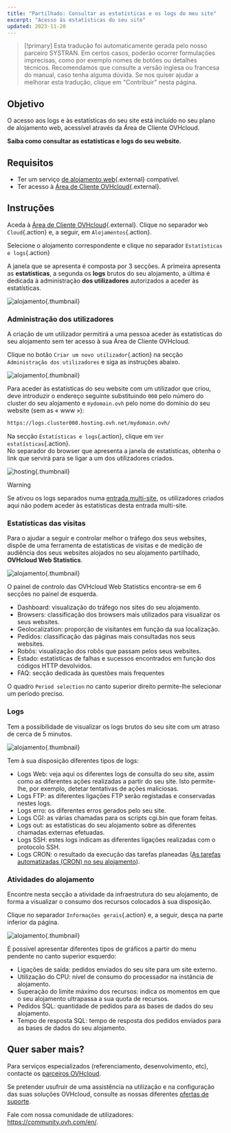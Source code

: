 ```yaml
---
title: "Partilhado: Consultar as estatísticas e os logs do meu site"
excerpt: "Acesso às estatísticas do seu site"
updated: 2023-11-20
---
```


> [!primary]
> Esta tradução foi automaticamente gerada pelo nosso parceiro SYSTRAN. Em certos casos, poderão ocorrer formulações imprecisas, como por exemplo nomes de botões ou detalhes técnicos. Recomendamos que consulte a versão inglesa ou francesa do manual, caso tenha alguma dúvida. Se nos quiser ajudar a melhorar esta tradução, clique em "Contribuir" nesta página.
>

## Objetivo

O acesso aos logs e às estatísticas do seu site está incluído no seu plano de alojamento web, acessível através da Área de Cliente OVHcloud.

**Saiba como consultar as estatísticas e logs do seu website.**

## Requisitos

- Ter um serviço [de alojamento web](https://www.ovhcloud.com/pt/web-hosting/){.external} compatível.
- Ter acesso à [Área de Cliente OVHcloud](https://www.ovh.com/auth/?action=gotomanager&from=https://www.ovh.pt/&ovhSubsidiary=pt){.external}.

## Instruções

Aceda à [Área de Cliente OVHcloud](https://www.ovh.com/auth/?action=gotomanager&from=https://www.ovh.pt/&ovhSubsidiary=pt){.external}. Clique no separador `Web Cloud`{.action} e, a seguir, em `Alojamentos`{.action}.

Selecione o alojamento correspondente e clique no separador `Estatísticas e logs`{.action}

A janela que se apresenta é composta por 3 secções. A primeira apresenta as **estatísticas**, a segunda os **logs** brutos do seu alojamento, a última é dedicada à administração **dos utilizadores** autorizados a aceder às estatísticas.

![alojamento](images/tab.png){.thumbnail}

### Administração dos utilizadores

A criação de um utilizador permitirá a uma pessoa aceder às estatísticas do seu alojamento sem ter acesso à sua Área de Cliente OVHcloud. 

Clique no botão `Criar um novo utilizador`{.action} na secção `Administração dos utilizadores` e siga as instruções abaixo.  

![alojamento](images/create-a-new-user.png){.thumbnail}

Para aceder às estatísticas do seu website com um utilizador que criou, deve introduzir o endereço seguinte substituindo `000` pelo número do cluster do seu alojamento e `mydomain.ovh` pelo nome do domínio do seu website (sem as « www »):

```bash
https://logs.cluster000.hosting.ovh.net/mydomain.ovh/
```

Na secção `Estatísticas e logs`{.action}, clique em `Ver estatísticas`{.action}.<br>
No separador do browser que apresenta a janela de estatísticas, obtenha o link que servirá para se ligar a um dos utilizadores criados.

![hosting](images/view-statistics.png){.thumbnail}

> [!warning] 
>
> Se ativou os logs separados numa [entrada multi-site](/pages/web_cloud/web_hosting/multisites_configure_multisite#2-adicionar-um-dominio-ou-subdominio), os utilizadores criados aqui não podem aceder às estatísticas desta entrada multi-site.
>

### Estatísticas das visitas

Para o ajudar a seguir e controlar melhor o tráfego dos seus websites, dispõe de uma ferramenta de estatísticas de visitas e de medição de audiência dos seus websites alojados no seu alojamento partilhado, **OVHcloud Web Statistics**.

![alojamento](images/ows-presentation.gif){.thumbnail}

O painel de controlo das OVHcloud Web Statistics encontra-se em 6 secções no painel de esquerda.

- Dashboard: visualização do tráfego nos sites do seu alojamento.
- Browsers: classificação dos browsers mais utilizados para visualizar os seus websites.
- Geolocalization:  proporção de visitantes em função da sua localização.
- Pedidos: classificação das páginas mais consultadas nos seus websites.
- Robôs: visualização dos robôs que passam pelos seus websites.
- Estado: estatísticas de falhas e sucessos encontrados em função dos códigos HTTP devolvidos.
- FAQ: secção dedicada às questões mais frequentes

O quadro `Period selection` no canto superior direito permite-lhe selecionar um período preciso.

### Logs

Tem a possibilidade de visualizar os logs brutos do seu site com um atraso de cerca de 5 minutos.

![alojamento](images/osl-statistics-board.png){.thumbnail}

Tem à sua disposição diferentes tipos de logs:

- Logs Web: veja aqui os diferentes logs de consulta do seu site, assim como as diferentes ações realizadas a partir do seu site. Isto permite-lhe, por exemplo, detetar tentativas de ações maliciosas.
- Logs FTP: as diferentes ligações FTP serão registadas e conservadas nestes logs.
- Logs erro: os diferentes erros gerados pelo seu site.
- Logs CGI: as várias chamadas para os scripts cgi.bin que foram feitas.
- Logs out: as estatísticas do seu alojamento sobre as diferentes chamadas externas efetuadas.
- Logs SSH: estes logs indicam as diferentes ligações realizadas com o protocolo SSH.
- Logs CRON: o resultado da execução das tarefas planeadas ([As tarefas automatizadas (CRON) no seu alojamento](/pages/web_cloud/web_hosting/cron_tasks)).

### Atividades do alojamento

Encontre nesta secção a atividade da infraestrutura do seu alojamento, de forma a visualizar o consumo dos recursos colocados à sua disposição.

Clique no separador `Informações gerais`{.action} e, a seguir, desça na parte inferior da página.

![alojamento](images/infrastructure-statistics-graph.png){.thumbnail}

É possível apresentar diferentes tipos de gráficos a partir do menu pendente no canto superior esquerdo:

- Ligações de saída: pedidos enviados do seu site para um site externo.
- Utilização do CPU: nível de consumo do processador na instância de alojamento.
- Superação do limite máximo dos recursos: indica os momentos em que o seu alojamento ultrapassa a sua quota de recursos.
- Pedidos SQL: quantidade de pedidos para as bases de dados do seu alojamento.
- Tempo de resposta SQL: tempo de resposta dos pedidos enviados para as bases de dados do seu alojamento.

## Quer saber mais?

Para serviços especializados (referenciamento, desenvolvimento, etc), contacte os [parceiros OVHcloud](https://partner.ovhcloud.com/pt/directory/).

Se pretender usufruir de uma assistência na utilização e na configuração das suas soluções OVHcloud, consulte as nossas diferentes [ofertas de suporte](https://www.ovhcloud.com/pt/support-levels/).

Fale com nossa comunidade de utilizadores: <https://community.ovh.com/en/>.